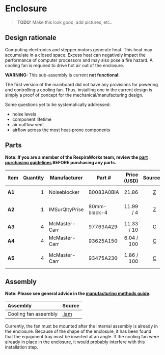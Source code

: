 # Enclosure

> **TODO:** Make this look good, add pictures, etc..

## Design rationale

Computing electronics and stepper motors generate heat. This heat may accumulate in a closed space. Excess heat
can negatively impact the performance of computer processors and may also pose a fire hazard. A cooling fan
is required to drive hot air out of the enclosure.

**WARNING:** This sub-assembly is current **not functional**.

The first version of the mainboard did not have any provisions for powering and controlling a cooling fan.
Thus, installing one in the current design is simply a proof of concept for the mechanical/manufacturing
design.

Some questions yet to be systematically addressed:
* noise levels
* component lifetime
* air outflow vent
* airflow across the most heat-prone components

## Parts

**Note: If you are a member of the RespiraWorks team, review the [part purchasing guidelines][ppg]
BEFORE purchasing any parts.**

[ppg]: ../purchasing_guidelines.md

| Item  | Quantity | Manufacturer  | Part #                   | Price (USD) | Sources[*][ppg]| Notes |
| ----- |---------:| ------------- | ------------------------ | -----------:|:----------:|:------|
|**A1** | 1        | Noiseblocker  | B0083A0BIA               | 21.86       | [Z][a1amzn] | Cooling fan, 80mm |
|**A2** | 1        | IMSurQltyPrise| 80mm-black-4             | 11.99 / 4   | [Z][a2amzn] | Cooling fan filter/guard, 80mm |
|**A3** | 4        | McMaster-Carr | 97763A429                | 11.33 / 10  | [C][a3mcmc] | M4 screw, 35mm |
|**A4** | 4        | McMaster-Carr | 93625A150                | 6.04 / 100  | [C][a4mcmc] | M4 lock nuts |
|**A5** | 4        | McMaster-Carr | 93475A230                | 1.86 / 100  | [C][a5mcmc] | M4 washers, 9mm OD |

[a1amzn]: https://www.amazon.com/Noiseblocker-NB-BlackSilentPro-PC-P-Ultra-Silent/dp/B0083A0BIA
[a2amzn]: https://www.amazon.com/Computer-Filter-Grills-Aluminum-Stainelss/dp/B07LG41F1K
[a3mcmc]: https://www.mcmaster.com/97763A429/
[a4mcmc]: https://www.mcmaster.com/93625A150/
[a5mcmc]: https://www.mcmaster.com/93475A230/

## Assembly

**Note: Please see general advice in the [manufacturing methods guide](../methods).**

| Assembly | Source |
|:---------|:-------|
| Cooling fan assembly | [.iam](cooling_fan.iam) |

Currently, the fan must be mounted after the internal assembly is already in the enclosure. Because of the
shape of the enclosure, it has been found that the equipment tray must be inserted at an angle. If the cooling
fan were already in place in the enclosure, it would probably interfere with this installation step.
